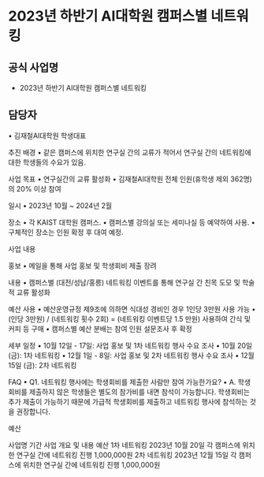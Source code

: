 2023년 하반기 AI대학원 캠퍼스별 네트워킹
===

## 공식 사업명
- 2023년 하반기 AI대학원 캠퍼스별 네트워킹

## 담당자
•	김재철AI대학원 학생대표 

추진 배경
•	같은 캠퍼스에 위치한 연구실 간의 교류가 적어서 연구실 간의 네트워킹에 대한 학생들의 수요가 있음. 

사업 목표
•	연구실간의 교류 활성화
•	김재철AI대학원 전체 인원(휴학생 제외 362명)의 20% 이상 참여

일시
•	2023년 10월 ~ 2024년 2월

장소
•	각 KAIST 대학원 캠퍼스.
•	캠퍼스별 강의실 또는 세미나실 등 예약하여 사용.
•	구체적인 장소는 인원 확정 후 대여 예정.

사업 내용

홍보
•	메일을 통해 사업 홍보 및 학생회비 제출 장려

내용
•	캠퍼스별 (대전/성남/홍릉) 네트워킹 이벤트를 통해 연구실 간 친목 도모 및 학술적 교류 활성화

예산 사용
•	예산운영규정 제9조에 의하면 식대성 경비인 경우 1인당 3만원 사용 가능
•	(인당 3만원) / (네트워킹 횟수 2회) = (네트워킹 이벤트당 1.5 만원) 사용하여 간식 및 커피 등 구매
•	캠퍼스별 예산 분배는 참여 인원 설문조사 후 확정

세부 일정
•	10월 12일 - 17일: 사업 홍보 및 1차 네트워킹 행사 수요 조사
•	10월 20일 (금): 1차 네트워킹 
•	12월 1일 - 8일: 사업 홍보 및 2차 네트워킹 행사 수요 조사
•	12월 15일 (금): 2차 네트워킹 


FAQ
•	Q1. 네트워킹 행사에는 학생회비를 제출한 사람만 참여 가능한가요? 
•	A. 학생회비를 제출하지 않은 학생들은 별도의 참가비를 내면 참석이 가능합니다. 학생회비는 추가 제출이 가능하기 때문에 가급적 학생회비를 제출하고 네트워킹 행사에 참석하는 것을 권장합니다. 

예산

사업명	기간	사업 개요 및 내용	예산
1차 네트워킹	2023년 10월 20일	각 캠퍼스에 위치한 연구실 간에 네트워킹 진행	1,000,000원
2차 네트워킹	2023년 12월 15일	각 캠퍼스에 위치한 연구실 간에 네트워킹 진행	1,000,000원

